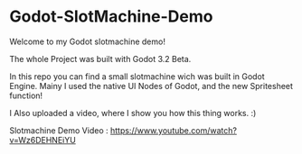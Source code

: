 # Godot-SlotMachine-Demo

Welcome to my Godot slotmachine demo!

The whole Project was built with Godot 3.2 Beta.

In this repo you can find a small slotmachine wich was built in Godot Engine. 
Mainy I used the native UI Nodes of Godot, and the new Spritesheet function!

I Also uploaded a video, where I show you how this thing works. :)

Slotmachine Demo Video : 
https://www.youtube.com/watch?v=Wz6DEHNEiYU

